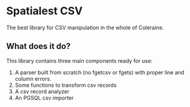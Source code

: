Spatialest CSV
==============

The best library for CSV manipulation in the whole of Coleraine.

## What does it do?
This library contains three main components ready for use:

1. A parser built from scratch (no fgetcsv or fgets) with proper line and column errors.
2. Some functions to transform csv records
2. A csv record analyzer
3. An PGSQL csv importer